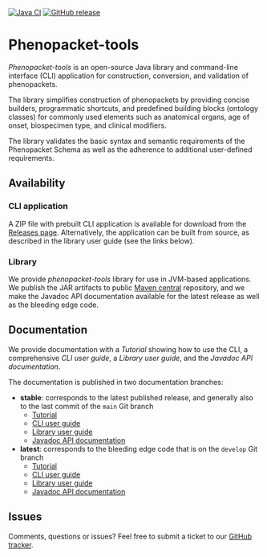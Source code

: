 [![Java CI](https://github.com/phenopackets/phenopacket-tools/workflows/Java%20CI/badge.svg)](https://github.com/phenopackets/phenopacket-tools/actions/workflows/main.yml)
[![GitHub release](https://img.shields.io/github/release/phenopackets/phenopacket-tools.svg)](https://github.com/phenopackets/phenopacket-tools/releases)

# Phenopacket-tools

*Phenopacket-tools* is an open-source Java library and command-line interface (CLI) application for construction, conversion, 
and validation of phenopackets. 

The library simplifies construction of phenopackets by providing concise builders, 
programmatic shortcuts, and predefined building blocks (ontology classes) for commonly used elements 
such as anatomical organs, age of onset, biospecimen type, and clinical modifiers. 

The library validates the basic syntax and semantic requirements of the Phenopacket Schema as well 
as the adherence to additional user-defined requirements. 

## Availability

### CLI application

A ZIP file with prebuilt CLI application is available for download from the [Releases page](https://github.com/phenopackets/phenopacket-tools/releases).
Alternatively, the application can be built from source, as described in the library user guide (see the links below).

### Library

We provide *phenopacket-tools* library for use in JVM-based applications. 
We publish the JAR artifacts to public [Maven central](https://mvnrepository.com/artifact/org.phenopackets.phenopackettools) 
repository, and we make the Javadoc API documentation available for the latest release as well as the bleeding edge code. 

## Documentation

We provide documentation with a *Tutorial* showing how to use the CLI, a comprehensive *CLI user guide*,
a *Library user guide*, and the *Javadoc API documentation*.

The documentation is published in two documentation branches:
- **stable**: corresponds to the latest published release, and generally also to the last commit of the `main` Git branch
  - [Tutorial](http://phenopackets.org/phenopacket-tools/stable/tutorial.html)
  - [CLI user guide](http://phenopackets.org/phenopacket-tools/stable/cli.html)
  - [Library user guide](http://phenopackets.org/phenopacket-tools/stable)
  - [Javadoc API documentation](http://phenopackets.org/phenopacket-tools/stable/apidocs)
- **latest**: corresponds to the bleeding edge code that is on the `develop` Git branch
  - [Tutorial](http://phenopackets.org/phenopacket-tools/latest/tutorial.html)
  - [CLI user guide](http://phenopackets.org/phenopacket-tools/latest/cli.html)
  - [Library user guide](http://phenopackets.org/phenopacket-tools/latest)
  - [Javadoc API documentation](http://phenopackets.org/phenopacket-tools/latest/apidocs)  

## Issues

Comments, questions or issues? Feel free to submit a ticket to our [GitHub tracker](https://github.com/phenopackets/phenopacket-tools/issues).
